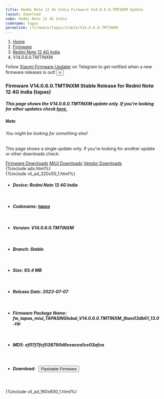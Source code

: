 ```yaml
---
title: Redmi Note 12 4G India Firmware V14.0.6.0.TMTINXM Update
layout: download
name: Redmi Note 12 4G India
codename: tapas
permalink: /firmware/tapas/stable/V14.0.6.0.TMTINXM/
---
```

<nav aria-label="breadcrumb">
    <ol class="breadcrumb">
        <li class="breadcrumb-item"><a href="/">Home</a></li>
        <li class="breadcrumb-item"><a href="/firmware/">Firmware</a></li>
        <li class="breadcrumb-item"><a href="/firmware/tapas/">Redmi Note 12 4G India</a></li>
        <li class="breadcrumb-item active" aria-current="page">V14.0.6.0.TMTINXM</li>
    </ol>
</nav>
<div class="alert alert-primary alert-dismissible fade show" role="alert">
    Follow <a href="https://t.me/XiaomiFirmwareUpdater" class="alert-link">Xiaomi Firmware Updater</a> on Telegram to get
    notified when a new firmware releases is out!
    <button type="button" class="close" data-dismiss="alert" aria-label="Close">
        <span aria-hidden="true">&times;</span>
    </button>
</div>
<div class="col-12 mx-auto">
    <h3 class="title bg-light p-2 rounded">Firmware V14.0.6.0.TMTINXM Stable Release for Redmi Note 12 4G India (tapas)</h3>
    <h5>This page shows the V14.0.6.0.TMTINXM update only. If you're looking for other updates check
        <a href="/firmware/tapas/">here.</a></h5>
    <div class="card">
        <div class="card-body">
            <h5 class="card-title">Note</h5>
            <h6 class="card-subtitle mb-2 text-muted">You might be looking for something else!</h6>
            <p class="card-text">This page shows a single update only.
                If you're looking for another update or other downloads check:</p>
            <a href="/firmware/" class="card-link">Firmware Downloads</a>
            <a href="/miui/" class="card-link">MIUI Downloads</a>
            <a href="/vendor/" class="card-link">Vendor Downloads</a>
        </div>
    </div>
    {%include ads.html%}
    <div class="row justify-content-center">
        <div class="col-10" id="downloads">
                    <div class="card card-body">
            {%include vli_ad_320x50_1.html%}
            <ul class="list-unstyled">
                <li style="padding-bottom: 10px;">
                    <h5><b>Device: </b>Redmi Note 12 4G India</h5>
                </li>
                <li style="padding-bottom: 10px;">
                    <h5><b>Codename: </b> <a href="/firmware/tapas/" target="_blank">tapas</a> </h5>
                </li>
                <li style="padding-bottom: 10px;">
                    <h5><b>Version: </b>V14.0.6.0.TMTINXM</h5>
                </li>
                <li style="padding-bottom: 10px;">
                    <h5><b>Branch: </b>Stable</h5>
                </li>
                <li style="padding-bottom: 10px;">
                    <h5><b>Size: </b>93.4 MB</h5>
                </li>
                <li style="padding-bottom: 10px;">
                    <h5><b>Release Date: </b>2023-07-07</h5>
                </li>
                <li style="padding-bottom: 10px;">
                    <h5><b>Firmware Package Name: </b><span id="filename" class="text-dark">fw_tapas_miui_TAPASINGlobal_V14.0.6.0.TMTINXM_fbae03db61_13.0.zip</span></h5>
                </li>
                <li style="padding-bottom: 10px;">
                    <h5><b>MD5: </b><span id="md5" class="text-muted">ef07f7fcf038790d6eeacea1ce03afca</span></h5>
                </li>
                <li style="padding-bottom: 10px;">
                    <h5><b>Download: </b><button type="button" id="download" class="btn btn-primary"
                    style="margin: 7px;" onclick="redirect('fw_tapas_miui_TAPASINGlobal_V14.0.6.0.TMTINXM_fbae03db61_13.0.zip'); return false;"><i class="fa fa-download"></i> Flashable Firmware</button></h5>
                </li>
            </ul>
        </div>
        </div>
        {%include vli_ad_160x600_1.html%}
    </div>
</div>
